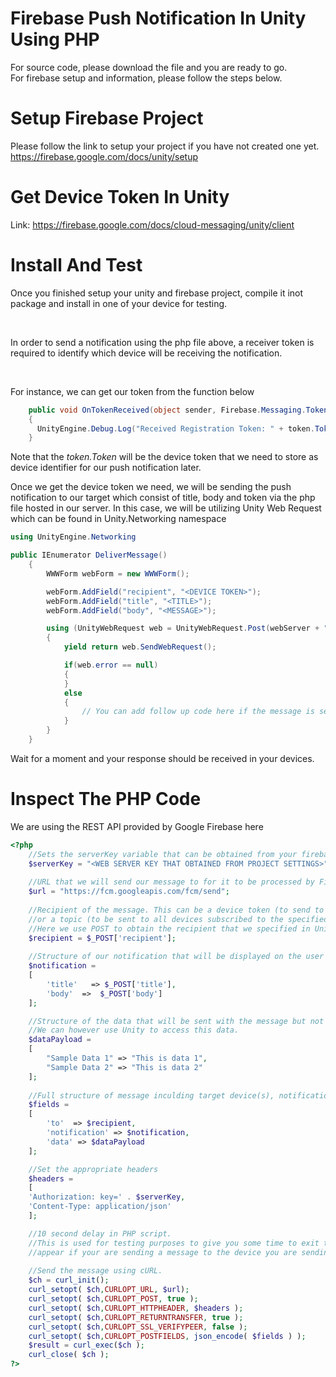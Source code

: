 # Firebase Push Notification In Unity Using PHP

For source code, please download the file and you are ready to go.
<br>
For firebase setup and information, please follow the steps below.


# Setup Firebase Project

Please follow the link to setup your project if you have not created one yet. https://firebase.google.com/docs/unity/setup
<br>

# Get Device Token In Unity
Link: https://firebase.google.com/docs/cloud-messaging/unity/client

# Install And Test
Once you finished setup your unity and firebase project, compile it inot package and install in one of your device for testing.

<br>

In order to send a notification using the php file above, a receiver token is required to identify which device will be receiving the notification.

<br>

For instance, we can get our token from the function below
```c#
    public void OnTokenReceived(object sender, Firebase.Messaging.TokenReceivedEventArgs token)
    {
      UnityEngine.Debug.Log("Received Registration Token: " + token.Token);
    }
```

Note that the *token.Token* will be the device token that we need to store as device identifier for our push notification later.
<br>

Once we get the device token we need, we will be sending the push notification to our target which consist of title, body and token via the php file hosted in our server. In this case, we will be utilizing Unity Web Request which can be found in Unity.Networking namespace

```c#
using UnityEngine.Networking

public IEnumerator DeliverMessage()
    {
        WWWForm webForm = new WWWForm();

        webForm.AddField("recipient", "<DEVICE TOKEN>");
        webForm.AddField("title", "<TITLE>");
        webForm.AddField("body", "<MESSAGE>");

        using (UnityWebRequest web = UnityWebRequest.Post(webServer + "SendNotification.php", webForm))
        {
            yield return web.SendWebRequest();

            if(web.error == null)
            {
            }
            else
            {
                // You can add follow up code here if the message is send successfully
            }
        }
    }
```
Wait for a moment and your response should be received in your devices.

# Inspect The PHP Code

We are using the REST API provided by Google Firebase here
```php
<?php
	//Sets the serverKey variable that can be obtained from your firebase project setting > Cloud Messaging > Server Key
	$serverKey = "<WEB SERVER KEY THAT OBTAINED FROM PROJECT SETTINGS>";
	
	//URL that we will send our message to for it to be processed by Firebase.
	$url = "https://fcm.googleapis.com/fcm/send";
	
	//Recipient of the message. This can be a device token (to send to an individual device) 
	//or a topic (to be sent to all devices subscribed to the specified topic).
	//Here we use POST to obtain the recipient that we specified in Unity.
	$recipient = $_POST['recipient'];
	
	//Structure of our notification that will be displayed on the user's screen if the app is in the background.
	$notification =
	[
		'title'   => $_POST['title'],
		'body'  =>  $_POST['body']
	];

	//Structure of the data that will be sent with the message but not visible to the user.
	//We can however use Unity to access this data.
	$dataPayload = 
	[
		"Sample Data 1" => "This is data 1",
		"Sample Data 2" => "This is data 2"
	];
	
	//Full structure of message inculding target device(s), notification, and data.
	$fields = 
	[
		'to'  => $recipient,
		'notification' => $notification,
		'data' => $dataPayload
	];

	//Set the appropriate headers
	$headers = 
	[
	'Authorization: key=' . $serverKey,
	'Content-Type: application/json'
	];

	//10 second delay in PHP script.
	//This is used for testing purposes to give you some time to exit the application to see the notification
	//appear if your are sending a message to the device you are sending from.
	
	//Send the message using cURL.
	$ch = curl_init();
	curl_setopt( $ch,CURLOPT_URL, $url);
	curl_setopt( $ch,CURLOPT_POST, true );
	curl_setopt( $ch,CURLOPT_HTTPHEADER, $headers );
	curl_setopt( $ch,CURLOPT_RETURNTRANSFER, true );
	curl_setopt( $ch,CURLOPT_SSL_VERIFYPEER, false );
	curl_setopt( $ch,CURLOPT_POSTFIELDS, json_encode( $fields ) );
	$result = curl_exec($ch );
	curl_close( $ch );
?>
```

